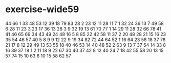 # exercise-wide59
44
66
1
33
48
53
12
39
18
79
83
28
2
23
12
11
28
11
7
1
32
24
36
13
7
49
58
6
28
11
23
3
23
17
36
13
28
3
9
32
19
13
61
70
77
1
14
29
11
28
32
66
78
41
41
46
65
69
34
43
49
24
48
16
5
8
85
22
42
58
11
37
2
20
48
28
21
15
16
23
35
54
46
57
40
5
8
9
9
12
22
9
19
34
82
72
44
64
52
1
16
64
23
58
18
37
78
21
17
8
12
29
49
13
53
55
18
40
46
53
14
40
48
52
2
63
9
13
7
37
54
14
33
8
16
39
37
18
1
2
11
18
9
22
67
30
40
37
42
8
12
40
24
7
18
42
55
58
20
13
15
57
74
15
10
63
6
10
15
58
62
57

